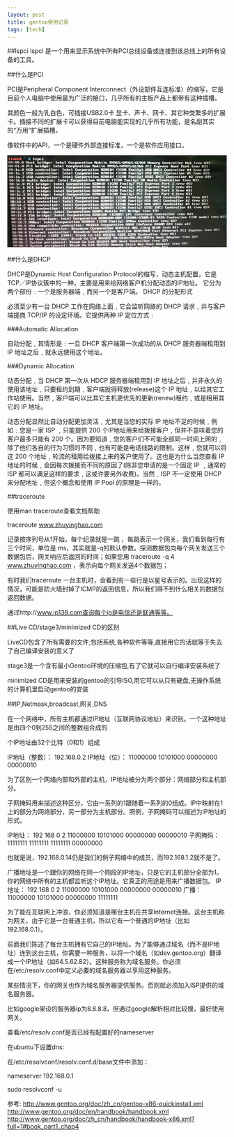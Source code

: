 ```yaml
---
layout: post
title: gentoo使用记录 
tags: [tech]
---
```


##lspci
lspci 是一个用来显示系统中所有PCI总线设备或连接到该总线上的所有设备的工具。 

##什么是PCI

PCI是Peripheral Component Interconnect（外设部件互连标准）的缩写，它是目前个人电脑中使用最为广泛的接口，几乎所有的主板产品上都带有这种插槽。

其颜色一般为乳白色，可插接USB2.0卡 显卡、声卡、网卡、其它种类繁多的扩展卡。插接不同的扩展卡可以获得目前电脑能实现的几乎所有功能，是名副其实的“万用”扩展插槽。

像软件中的API，一个是硬件外部连接标准，一个是软件应用接口。

![lspci](/images/lspci.jpg)


##什么是DHCP

DHCP是Dynamic Host Configuration Protocol的缩写，动态主机配置，它是TCP／IP协议簇中的一种，主要是用来给网络客户机分配动态的IP地址。
它分为两个部份﹕一个是服务器端﹐而另一个是客户端。
DHCP 的分配形式

必须至少有一台 DHCP 工作在网络上面﹐它会监听网络的 DHCP 请求﹐并与客户端搓商 TCP/IP 的设定环境。它提供两种 IP 定位方式﹕

###Automatic Allocation

自动分配﹐其情形是﹕一旦 DHCP 客户端第一次成功的从 DHCP 服务器端租用到 IP 地址之后﹐就永远使用这个地址。


###Dynamic Allocation

动态分配﹐当 DHCP 第一次从 HDCP 服务器端租用到 IP 地址之后﹐并非永久的使用该地址﹐只要租约到期﹐客户端就得释放(release)这个 IP 地址﹐以给其它工作站使用。当然﹐客户端可以比其它主机更优先的更新(renew)租约﹐或是租用其它的 IP 地址。

动态分配显然比自动分配更加灵活﹐尤其是当您的实际 IP 地址不足的时候﹐例如﹕您是一家 ISP ﹐只能提供 200 个IP地址用来给拨接客户﹐但并不意味着您的客户最多只能有 200 个。因为要知道﹐您的客户们不可能全部同一时间上网的﹐除了他们各自的行为习惯的不同﹐也有可能是电话线路的限制。这样﹐您就可以将这 200 个地址﹐轮流的租用给拨接上来的客户使用了。这也是为什么当您查看 IP 地址的时候﹐会因每次拨接而不同的原因了(除非您申请的是一个固定 IP ﹐通常的 ISP 都可以满足这样的要求﹐这或许要另外收费)。当然﹐ISP 不一定使用 DHCP 来分配地址﹐但这个概念和使用 IP Pool 的原理是一样的。

##traceroute

使用man traceroute查看文档帮助

traceroute www.zhuyinghao.com

记录按序列号从1开始，每个纪录就是一跳 ，每跳表示一个网关，我们看到每行有三个时间，单位是 ms，其实就是-q的默认参数。探测数据包向每个网关发送三个数据包后，网关响应后返回的时间；如果您用 traceroute -q 4 www.zhuyinghao.com ，表示向每个网关发送4个数据包；

有时我们traceroute 一台主机时，会看到有一些行是以星号表示的。出现这样的情况，可能是防火墙封掉了ICMP的返回信息，所以我们得不到什么相关的数据包返回数据。

通过http://www.ip138.com查询每个ip是电信还是联通等等。

##Live CD/stage3/minimized CD的区别


LiveCD包含了所有需要的文件,包括系统,各种软件等等,直接用它的话就等于失去了自己编译安装的意义了

stage3是一个含有最小Gentoo环境的压缩包,有了它就可以自行编译安装系统了

minimized CD是用来安装的gentoo的引导ISO,用它可以从只有硬盘,无操作系统的计算机里启动gentoo的安装

##IP,Netmask,broadcast,网关,DNS

在一个网络中，所有主机都通过IP地址（互联网协议地址）来识别。一个这种地址是由四个0到255之间的整数组合成的

个IP地址由32个比特（0和1）组成

IP地址（整数）：   192.168.0.2
IP地址（位）：     11000000 10101000 00000000 00000010

为了区别一个网络内部和外部的主机，IP地址被分为两个部分：网络部分和主机部分。

子网掩码用来描述这种区分，它由一系列的1跟随着一系列的0组成。IP中映射在1上的部分为网络部分，另一部分为主机部分。照例，子网掩码可以描述为IP地址的形式。

IP地址：        192      168      0         2
              11000000 10101000 00000000 00000010
子网掩码：    11111111 11111111 11111111 00000000

也就是说，192.168.0.14仍是我们的例子网络中的成员，而192.168.1.2就不是了。 


广播地址是一个跟你的网络在同一个网段的IP地址，只是它的主机部分全部为1。你的网络中所有的主机都监听这个IP地址。它真正的用途是用来广播数据包。 
IP地址：      192      168      0         2
            11000000 10101000 00000000 00000010
广播：      11000000 10101000 00000000 11111111

为了能在互联网上冲浪，你必须知道是哪台主机在共享Internet连接。这台主机称为网关。由于它是一台普通主机，所以它有一个普通的IP地址（比如192.168.0.1）。 

前面我们陈述了每台主机拥有它自己的IP地址。为了能够通过域名（而不是IP地址）连到这台主机，你需要一种服务，以将一个域名（如dev.gentoo.org）翻译成一个IP地址（如64.5.62.82）。这种服务称为域名服务。你必须在/etc/resolv.conf中定义必要的域名服务器以享用这种服务。

某些情况下，你的网关也作为域名服务器提供服务。否则就必须加入ISP提供的域名服务器。 


比如google架设的服务器ip为8.8.8.8，但通过google解析相对比较慢，最好使用网关。

查看/etc/resolv.conf是否已经有配置好的nameserver

在ubuntu下设置dns:

在/etc/resolvconf/resolv.conf.d/base文件中添加：

nameserver 192.168.0.1

sudo resolvconf -u






参考:
<http://www.gentoo.org/doc/zh_cn/gentoo-x86-quickinstall.xml>
<http://www.gentoo.org/doc/en/handbook/handbook.xml>
<http://www.gentoo.org/doc/zh_cn/handbook/handbook-x86.xml?full=1#book_part1_chap4>
